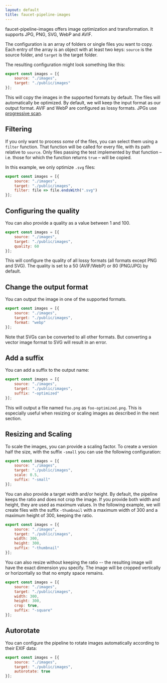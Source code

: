 ```yaml
---
layout: default
title: faucet-pipeline-images
---
```


faucet-pipeline-images offers image optimization and transformation.
It supports JPG, PNG, SVG, WebP and AVIF.

The configuration is an array of folders or single files you want to copy. Each
entry of the array is an object with at least two keys: `source` is the source
folder, and `target` is the target folder.

The resulting configuration might look something like this:

```js
export const images = [{
    source: "./images",
    target: "./public/images"
}];
```

This will copy the images in the supported formats by default. The files will
automatically be optimized. By default, we will keep the input format as our
output format. AVIF and WebP are configured as lossy formats. JPGs use
[progressive scan](https://images.guide/#jpeg-compression-modes).

## Filtering

If you only want to process _some_ of the files, you can select them using a
`filter` function. That function will be called for every file, with its path
relative to `source`. Only files passing the test implemented by that function –
i.e. those for which the function returns `true` – will be copied.

In this example, we only optimize `.svg` files:

```js
export const images = [{
    source: "./images",
    target: "./public/images",
    filter: file => file.endsWith(".svg")
}];
```

## Configuring the quality

You can also provide a quality as a value between 1 and 100.

```js
export const images = [{
    source: "./images",
    target: "./public/images",
    quality: 60
}];
```

This will configure the quality of all lossy formats (all formats except PNG and
SVG). The quality is set to a 50 (AVIF/WebP) or 80 (PNG/JPG) by default.

## Change the output format

You can output the image in one of the supported formats.

```js
export const images = [{
    source: "./images",
    target: "./public/images",
    format: "webp"
}];
```

Note that SVGs can be converted to all other formats. But converting a vector
image format to SVG will result in an error.

## Add a suffix

You can add a suffix to the output name:

```js
export const images = [{
    source: "./images",
    target: "./public/images",
    suffix: "-optimized"
}];
```

This will output a file named `foo.png` as `foo-optimized.png`. This is
especially useful when resizing or scaling images as described in the next
section.

## Resizing and Scaling

To scale the images, you can provide a scaling factor. To create a version half
the size, with the suffix `-small` you can use the following configuration:

```js
export const images = [{
    source: "./images",
    target: "./public/images",
    scale: 0.5,
    suffix: "-small"
}];
```

You can also provide a target width and/or height. By default, the pipeline
keeps the ratio and does not crop the image. If you provide both width and
height, they are used as maximum values. In the following example, we will
create files with the suffix `-thumbnail` with a maximum width of 300 and a
maximum height of 300, keeping the ratio.

```js
export const images = [{
    source: "./images",
    target: "./public/images",
    width: 300,
    height: 300,
    suffix: "-thumbnail"
}];
```

You can also resize without keeping the ratio -- the resulting image will have
the exact dimension you specify. The image will be cropped vertically or
horizontally so that no empty space remains.

```js
export const images = [{
    source: "./images",
    target: "./public/images",
    width: 300,
    height: 300,
    crop: true,
    suffix: "-square"
}];
```

## Autorotate

You can configure the pipeline to rotate images automatically according to their
EXIF data:

```js
export const images = [{
    source: "./images",
    target: "./public/images",
    autorotate: true
}];
```

